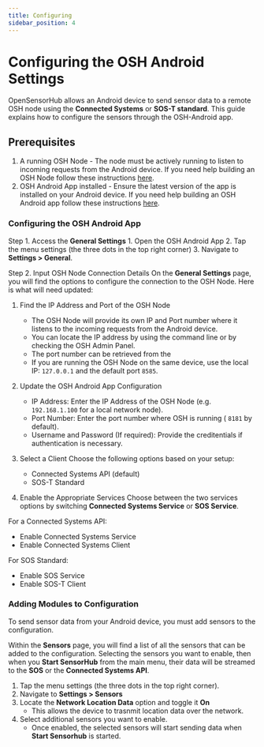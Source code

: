 ```yaml
---
title: Configuring
sidebar_position: 4
---
```


# Configuring the OSH Android Settings
OpenSensorHub allows an Android device to send sensor data to a remote OSH node using the **Connected Systems** or **SOS-T standard**. This guide explains how to configure the sensors through the OSH-Android app.

## Prerequisites
1. A running OSH Node - The node must be actively running to listen to incoming requests from the Android device. If you need help building an OSH Node follow these instructions [here](LINK).
2. OSH Android App installed - Ensure the latest version of the app is installed on your Android device. If you need help building an OSH Android app follow these instructions [here](LINK).
 


### Configuring the OSH Android App
Step 1. Access the **General Settings** 
    1. Open the OSH Android App
    2. Tap the menu settings (the three dots in the top right corner)
    3. Navigate to  **Settings > General**. 

Step 2. Input OSH Node Connection Details
On the **General Settings** page, you will find the options to configure the connection to the OSH Node. Here is what will need updated:

1. Find the IP Address and Port of the OSH Node
    - The OSH Node will provide its own IP and Port number where it listens to the incoming requests from the Android device.
    - You can locate the IP address by using the command line or by checking the OSH Admin Panel.
    - The port number can be retrieved from the 
    - If you are running the OSH Node on the same device, use the local IP: `127.0.0.1` and the default port `8585`.
2. Update the OSH Android App Configuration
    - IP Address: Enter the IP Address of the OSH Node (e.g. `192.168.1.100` for a local network node).
    - Port Number: Enter the port number where OSH is running ( `8181` by default).
    - Username and Password (If required): Provide the creditentials if authentication is necessary.

3. Select a Client
Choose the following options based on your setup:
    - Connected Systems API (default)
    - SOS-T Standard

4. Enable the Appropriate Services
Choose between the two services options by switching **Connected Systems Service** or **SOS Service**.


For a Connected Systems API:
- Enable Connected Systems Service
- Enable Connected Systems Client

For SOS Standard:
- Enable SOS Service
- Enable SOS-T Client



### Adding Modules to Configuration
To send sensor data from your Android device, you must add sensors to the configuration.

Within the **Sensors** page, you will find a list of all the sensors that can be added to the configuration. Selecting the sensors you want to enable, then when you **Start SensorHub** from the main menu, their data will be streamed to the **SOS** or the **Connected Systems API**. 

1. Tap the menu settings (the three dots in the top right corner).
2. Navigate to **Settings > Sensors**
3. Locate the **Network Location Data** option and toggle it **On**
    - This allows the device to trasnmit location data over the network. 
4. Select additional sensors you want to enable.
    - Once enabled, the selected sensors will start sending data when **Start Sensorhub** is started. 







